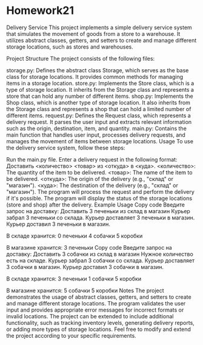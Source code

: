 # Homework21
Delivery Service
This project implements a simple delivery service system that simulates the movement of goods from a store to a warehouse. It utilizes abstract classes, getters, and setters to create and manage different storage locations, such as stores and warehouses.

Project Structure
The project consists of the following files:

storage.py: Defines the abstract class Storage, which serves as the base class for storage locations. It provides common methods for managing items in a storage location.
store.py: Implements the Store class, which is a type of storage location. It inherits from the Storage class and represents a store that can hold any number of different items.
shop.py: Implements the Shop class, which is another type of storage location. It also inherits from the Storage class and represents a shop that can hold a limited number of different items.
request.py: Defines the Request class, which represents a delivery request. It parses the user input and extracts relevant information such as the origin, destination, item, and quantity.
main.py: Contains the main function that handles user input, processes delivery requests, and manages the movement of items between storage locations.
Usage
To use the delivery service system, follow these steps:

Run the main.py file.
Enter a delivery request in the following format: Доставить <количество> <товар> из <откуда> в <куда>.
<количество>: The quantity of the item to be delivered.
<товар>: The name of the item to be delivered.
<откуда>: The origin of the delivery (e.g., "склад" or "магазин").
<куда>: The destination of the delivery (e.g., "склад" or "магазин").
The program will process the request and perform the delivery if it's possible.
The program will display the status of the storage locations (store and shop) after the delivery.
Example Usage
Copy code
Введите запрос на доставку: Доставить 3 печеньки из склад в магазин
Курьер забрал 3 печеньки со склада.
Курьер доставляет 3 печеньки в магазин.
Курьер доставил 3 печеньки в магазин.

В складе хранится:
0 печеньки
4 собачки
5 коробки

В магазине хранится:
3 печеньки
Copy code
Введите запрос на доставку: Доставить 3 собачки из склад в магазин
Нужное количество есть на складе.
Курьер забрал 3 собачки со склада.
Курьер доставляет 3 собачки в магазин.
Курьер доставил 3 собачки в магазин.

В складе хранится:
3 печеньки
1 собачки
5 коробки

В магазине хранится:
5 собачки
5 коробки
Notes
The project demonstrates the usage of abstract classes, getters, and setters to create and manage different storage locations.
The program validates the user input and provides appropriate error messages for incorrect formats or invalid locations.
The project can be extended to include additional functionality, such as tracking inventory levels, generating delivery reports, or adding more types of storage locations.
Feel free to modify and extend the project according to your specific requirements.
